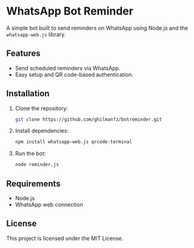 # WhatsApp Bot Reminder

A simple bot built to send reminders on WhatsApp using Node.js and the `whatsapp-web.js` library.

## Features

- Send scheduled reminders via WhatsApp.
- Easy setup and QR code-based authentication.

## Installation

1. Clone the repository:
    ```bash
    git clone https://github.com/ghilmanfz/botreminder.git
    ```

2. Install dependencies:
    ```bash
    npm install whatsapp-web.js qrcode-terminal
    ```

3. Run the bot:
    ```bash
    node reminder.js
    ```

## Requirements

- Node.js
- WhatsApp web connection

## License

This project is licensed under the MIT License.
